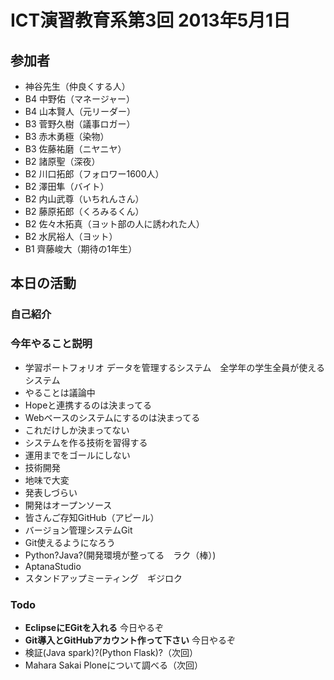 
# ICT演習教育系第3回 2013年5月1日
## 参加者
* 神谷先生（仲良くする人）
* B4 中野佑（マネージャー）
* B4 山本賢人（元リーダー）
* B3 菅野久樹（議事ロガー）
* B3 赤木勇極（染物）
* B3 佐藤祐磨（ニヤニヤ）
* B2 諸原聖（深夜）
* B2 川口拓郎（フォロワー1600人）
* B2 澤田隼（バイト）
* B2 内山武尊（いちれんさん）
* B2 藤原拓郎（くろみるくん）
* B2 佐々木拓真（ヨット部の人に誘われた人）
* B2 水尻裕人（ヨット）
* B1 齊藤峻大（期待の1年生）

## 本日の活動
### 自己紹介
### 今年やること説明
* 学習ポートフォリオ データを管理するシステム　全学年の学生全員が使えるシステム
* やることは議論中
* Hopeと連携するのは決まってる
* Webベースのシステムにするのは決まってる
* これだけしか決まってない
* システムを作る技術を習得する
* 運用までをゴールにしない
* 技術開発
* 地味で大変
* 発表しづらい
* 開発はオープンソース
* 皆さんご存知GitHub（アピール）
* バージョン管理システムGit
* Git使えるようになろう
* Python?Java?(開発環境が整ってる　ラク（棒）)
* AptanaStudio
* スタンドアップミーティング　ギジロク

### Todo
* **EclipseにEGitを入れる** 今日やるぞ
* **Git導入とGitHubアカウント作って下さい** 今日やるぞ
* 検証(Java spark)?(Python Flask)?（次回）
* Mahara Sakai Ploneについて調べる（次回）


